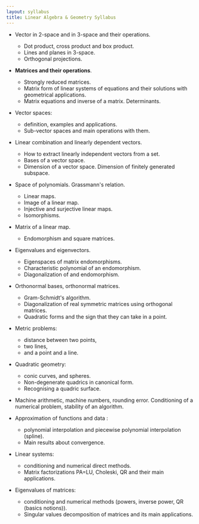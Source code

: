 ```yaml
---
layout: syllabus
title: Linear Algebra & Geometry Syllabus
---
```


* Vector in 2-space and in 3-space and their operations. 
	* Dot product, cross product and box product.
	* Lines and planes in 3-space.
	* Orthogonal projections.

* **Matrices and their operations**. 
	* Strongly reduced matrices. 
	* Matrix form of linear systems of equations and their solutions with geometrical applications. 
	* Matrix equations and inverse of a matrix. Determinants.

* Vector spaces: 
	* definition, examples and applications. 
	* Sub-vector spaces and main operations with them.

* Linear combination and linearly dependent vectors. 
	* How to extract linearly independent vectors from a set. 
	* Bases of a vector space. 
	* Dimension of a vector space. Dimension of finitely generated subspace.

* Space of polynomials. Grassmann's relation.
	* Linear maps. 
	* Image of a linear map. 
	* Injective and surjective linear maps. 
	* Isomorphisms.

* Matrix of a linear map. 
	* Endomorphism and square matrices.

* Eigenvalues and eigenvectors. 
	* Eigenspaces of matrix endomorphisms. 
	* Characteristic polynomial of an endomorphism. 
	* Diagonalization of and endomorphism.

* Orthonormal bases, orthonormal matrices. 
	* Gram-Schmidt's algorithm. 
	* Diagonalization of real symmetric matrices using orthogonal matrices. 
	* Quadratic forms and the sign that they can take in a point.

* Metric problems: 
	* distance between two points,
	* two lines, 
	* and a point and a line.

* Quadratic geometry: 
	* conic curves, and spheres. 
	* Non-degenerate quadrics in canonical form. 
	* Recognising a quadric surface.

* Machine arithmetic, machine numbers, rounding error. Conditioning of a numerical problem, stability of an algorithm.

* Approximation of functions and data :
	* polynomial interpolation and piecewise polynomial interpolation (spline). 
	* Main results about convergence.

* Linear systems:
	* conditioning and numerical direct methods. 
	* Matrix factorizations PA=LU, Choleski, QR and their main applications.

* Eigenvalues of matrices:
	* conditioning and numerical methods (powers, inverse power, QR (basics notions)). 
	* Singular values decomposition of matrices and its main applications.
